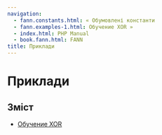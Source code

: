 ```yaml
---
navigation:
  - fann.constants.html: « Обумовлені константи
  - fann.examples-1.html: Обучение XOR »
  - index.html: PHP Manual
  - book.fann.html: FANN
title: Приклади
---
```

# Приклади

## Зміст

-   [Обучение XOR](fann.examples-1.html)

